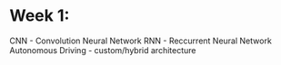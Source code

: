 # Week 1:

CNN - Convolution Neural Network
RNN - Reccurrent Neural Network
Autonomous Driving - custom/hybrid architecture